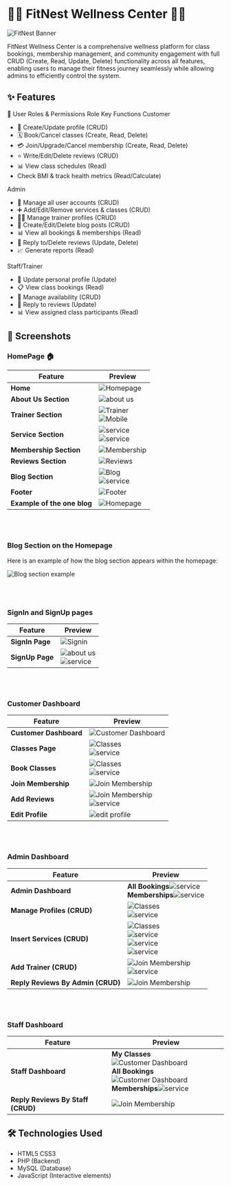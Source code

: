 # 🏋️‍♂️ FitNest Wellness Center 🧘‍♀️

![FitNest Banner](Screenshots_application/home.png)

FitNest Wellness Center is a comprehensive wellness platform for class bookings, membership management, and community engagement with full CRUD (Create, Read, Update, Delete) functionality across all features, enabling users to manage their fitness journey seamlessly while allowing admins to efficiently control the system.

## ✨ Features

👤 User Roles & Permissions
Role	Key Functions
Customer	<ul><li>📝 Create/Update profile (CRUD)</li><li>🗓️ Book/Cancel classes (Create, Read, Delete)</li><li>💳 Join/Upgrade/Cancel membership (Create, Read, Delete)</li><li>⭐ Write/Edit/Delete reviews (CRUD)</li><li>📊 View class schedules (Read)</li><li> Check BMI & track health metrics (Read/Calculate)</li></ul>
Admin	<ul><li>👥 Manage all user accounts (CRUD)</li><li>➕ Add/Edit/Remove services & classes (CRUD)</li><li>🏋️‍♂️ Manage trainer profiles (CRUD)</li><li>📝 Create/Edit/Delete blog posts (CRUD)</li><li>📊 View all bookings & memberships (Read)</li><li>💬 Reply to/Delete reviews (Update, Delete)</li><li>📈 Generate reports (Read)</li></ul>
Staff/Trainer	<ul><li>👤 Update personal profile (Update)</li><li>📋 View class bookings (Read)</li><li>📅 Manage availability (CRUD)</li><li>💬 Reply to reviews (Update)</li><li>📊 View assigned class participants (Read)</li></ul>

## 📸 Screenshots

### HomePage 🏠

| Feature | Preview |
|---------|---------|
| **Home** | ![Homepage](Screenshots_application/home.png) |
| **About Us Section** | ![about us ](Screenshots_application/aboutUspng.png) |
| **Trainer Section** | ![Trainer](Screenshots_application/trainer.png) <br> ![Mobile](Screenshots_application/trainer1.png) |
| **Service Section** | ![service](Screenshots_application/service.png)<br>![service](Screenshots_application/service1.png) |
| **Membership Section** | ![Membership](Screenshots_application/membership.png) |
| **Reviews Section** | ![Reviews](Screenshots_application/feedback.png) |
| **Blog Section** | ![Blog](Screenshots_application/blog.png) <br>![service](Screenshots_application/blog1.png) |
| **Footer** | ![Footer](Screenshots_application/footer.png) |
| **Example of the one blog** | ![Homepage](Screenshots_application/footer.png) |

<br><br>


### Blog Section on the Homepage

Here is an example of how the blog section appears within the homepage:

![Blog section example](Screenshots_application/blogs_preview.png)

<br><br>

### SignIn and SignUp pages 

| Feature | Preview |
|---------|---------|
| **SignIn Page** | ![Signin](Screenshots_application/login.png) |
| **SignUp Page** | ![about us ](Screenshots_application/signUp.png)<br>![service](Screenshots_application/signUp1.png) |

<br><br>

### Customer Dashboard 

| Feature | Preview |
|---------|---------|
| **Customer Dashboard** | ![Customer Dashboard](Screenshots_application/Customer_Dashboard.png) |
| **Classes Page** | ![Classes ](Screenshots_application/book.png)<br>![service](Screenshots_application/book1.png) |
| **Book Classes** | ![Classes ](Screenshots_application/classes.png)<br>![service](Screenshots_application/classes1.png) |
| **Join Membership** | ![Join Membership ](Screenshots_application/membership_customer.png) |
| **Add Reviews** | ![Join Membership ](Screenshots_application/reviews.png) <br>![service](Screenshots_application/reviews1.png) |
| **Edit Profile** | ![edit profile](Screenshots_application/edit_profile.png) |

<br><br>

### Admin Dashboard 

| Feature | Preview |
|---------|---------|
| **Admin Dashboard** |**All Bookings**![service](Screenshots_application/admin_dash2.png)<br>**Memberships**![service](Screenshots_application/admin_dash2.png) |
| **Manage Profiles (CRUD)** | ![Classes ](Screenshots_application/manage_profile.png)<br>![service](Screenshots_application/manage_profile2.png) |
| **Insert Services (CRUD)** | ![Classes ](Screenshots_application/insert_Service.png)<br>![service](Screenshots_application/insertService2.png)<br>![service](Screenshots_application/insertService3.png)<br>![service](Screenshots_application/insertService4.png) |
| **Add Trainer (CRUD)** | ![Join Membership ](Screenshots_application/add_trainer.png)<br>![service](Screenshots_application/add_trainer1.png) |
| **Reply Reviews By Admin (CRUD)** | ![Join Membership ](Screenshots_application/feedback_reply.png) |

<br><br>

### Staff Dashboard
| Feature | Preview |
|---------|---------|
| **Staff Dashboard** |**My Classes** ![Customer Dashboard](Screenshots_application/staff.png)<br>**All Bookings** ![Customer Dashboard](Screenshots_application/staff_2.png)<br>**Memberships**![service](Screenshots_application/staff3.png) |
| **Reply Reviews By Staff (CRUD)** | ![Join Membership ](Screenshots_application/staff_reply.png) |

## 🛠️ Technologies Used

- HTML5  CSS3
- PHP (Backend)
- MySQL (Database)
- JavaScript (Interactive elements)

